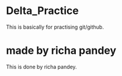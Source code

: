# Delta_Practice
This is basically for practising git/github.
# made by richa pandey
This is done by richa pandey.
